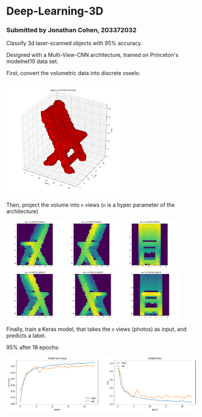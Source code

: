 # Deep-Learning-3D

### Submitted by Jonathan Cohen, 203372032

Classify 3d laser-scanned objects with 95% accuracy.

Designed with a Multi-View-CNN architecture, trained on Princeton's modelnet10 data set.

First, convert the volumetric data into discrete voxels:

<img src="https://github.com/y0natancohen/Deep-Learning-3D/raw/master/photos/7.png?raw=true" width="300" height="300">

Then, project the volume into `n` views (`n` is a hyper parameter of the architecture) 

<img src="https://github.com/y0natancohen/Deep-Learning-3D/raw/master/photos/1.png?raw=true" width="150" height="130"><img src="https://github.com/y0natancohen/Deep-Learning-3D/raw/master/photos/2.png?raw=true" width="150" height="130">
<img src="https://github.com/y0natancohen/Deep-Learning-3D/raw/master/photos/3.png?raw=true" width="150" height="130">
<img src="https://github.com/y0natancohen/Deep-Learning-3D/raw/master/photos/4.png?raw=true" width="150" height="130">
<img src="https://github.com/y0natancohen/Deep-Learning-3D/raw/master/photos/5.png?raw=true" width="150" height="130">
<img src="https://github.com/y0natancohen/Deep-Learning-3D/raw/master/photos/6.png?raw=true" width="150" height="130">

Finally, train a Keras model, that takes the `n` views (photos) as input, and predicts a label.

95% after 18 epochs:

<img src="https://github.com/y0natancohen/Deep-Learning-3D/raw/master/photos/loss_acc.png?raw=true" width="800">
